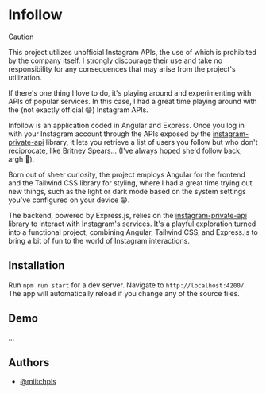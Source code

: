 # Infollow

> [!CAUTION]
> This project utilizes unofficial Instagram APIs, the use of which is prohibited by the company itself. I strongly discourage their use and take no responsibility for any consequences that may arise from the project's utilization.

If there's one thing I love to do, it's playing around and experimenting with APIs of popular services. In this case, I had a great time playing around with the (not exactly official 😅) Instagram APIs.

Infollow is an application coded in Angular and Express. Once you log in with your Instagram account through the APIs exposed by the [instagram-private-api](https://github.com/dilame/instagram-private-api) library, it lets you retrieve a list of users you follow but who don't reciprocate, like Britney Spears... (I've always hoped she'd follow back, argh 😤).

Born out of sheer curiosity, the project employs Angular for the frontend and the Tailwind CSS library for styling, where I had a great time trying out new things, such as the light or dark mode based on the system settings you've configured on your device 😁.

The backend, powered by Express.js, relies on the [instagram-private-api](https://github.com/dilame/instagram-private-api) library to interact with Instagram's services. It's a playful exploration turned into a functional project, combining Angular, Tailwind CSS, and Express.js to bring a bit of fun to the world of Instagram interactions.

## Installation

Run `npm run start` for a dev server. Navigate to `http://localhost:4200/`. The app will automatically reload if you change any of the source files.

## Demo

...

## Authors

- [@miitchpls](https://www.github.com/miitchpls)
